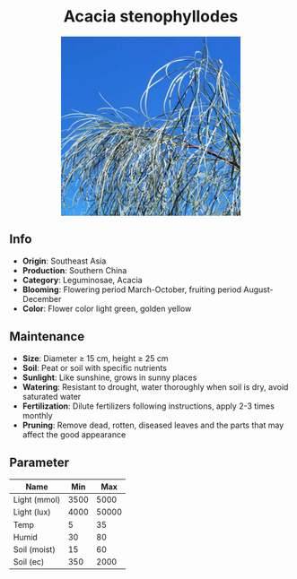 <h1 align='center'>Acacia stenophyllodes</h1>
<p align="center">
    <img 
        align='center'
        width='320'
        src="../images/acacia stenophyllodes.png" 
        alt='Acacia stenophyllodes' />
</p>

## Info

 - **Origin**: Southeast Asia
 - **Production**: Southern China
 - **Category**: Leguminosae, Acacia
 - **Blooming**: Flowering period March-October, fruiting period August-December
 - **Color**: Flower color light green, golden yellow

## Maintenance

 - **Size**: Diameter ≥ 15 cm, height ≥ 25 cm
 - **Soil**: Peat or soil with specific nutrients
 - **Sunlight**: Like sunshine, grows in sunny places
 - **Watering**: Resistant to drought, water thoroughly when soil is dry, avoid saturated water
 - **Fertilization**: Dilute fertilizers following instructions, apply 2-3 times monthly
 - **Pruning**: Remove dead, rotten, diseased leaves and the parts that may affect the good appearance

## Parameter

| Name         | Min  | Max   |
|--------------|------|-------|
| Light (mmol) | 3500 | 5000  |
| Light (lux)  | 4000 | 50000 |
| Temp         | 5    | 35    |
| Humid        | 30   | 80    |
| Soil (moist) | 15   | 60    |
| Soil (ec)    | 350  | 2000  |